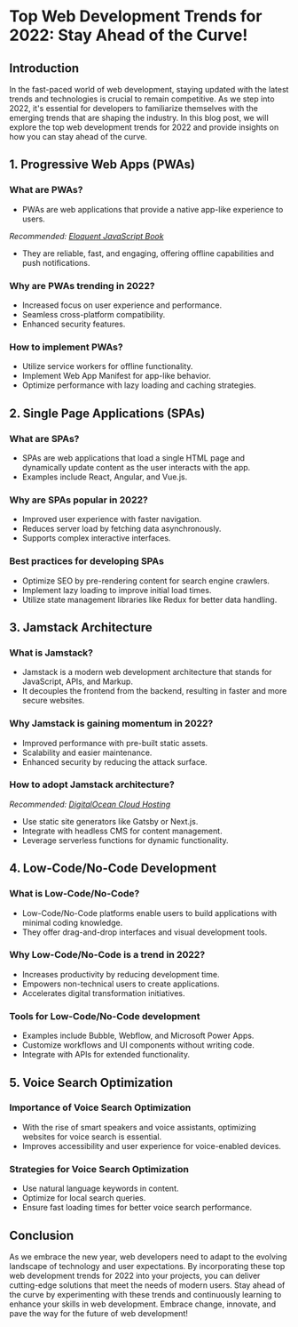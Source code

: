 # Top Web Development Trends for 2022: Stay Ahead of the Curve!

## Introduction

In the fast-paced world of web development, staying updated with the latest trends and technologies is crucial to remain competitive. As we step into 2022, it's essential for developers to familiarize themselves with the emerging trends that are shaping the industry. In this blog post, we will explore the top web development trends for 2022 and provide insights on how you can stay ahead of the curve.

## 1. **Progressive Web Apps (PWAs)**

### What are PWAs?
- PWAs are web applications that provide a native app-like experience to users.

*Recommended: <a href="https://amazon.com/dp/B07C3KLQWX?tag=aiblogcontent-20" target="_blank" rel="nofollow sponsored">Eloquent JavaScript Book</a>*

- They are reliable, fast, and engaging, offering offline capabilities and push notifications.

### Why are PWAs trending in 2022?
- Increased focus on user experience and performance.
- Seamless cross-platform compatibility.
- Enhanced security features.

### How to implement PWAs?
- Utilize service workers for offline functionality.
- Implement Web App Manifest for app-like behavior.
- Optimize performance with lazy loading and caching strategies.

## 2. **Single Page Applications (SPAs)**

### What are SPAs?
- SPAs are web applications that load a single HTML page and dynamically update content as the user interacts with the app.
- Examples include React, Angular, and Vue.js.

### Why are SPAs popular in 2022?
- Improved user experience with faster navigation.
- Reduces server load by fetching data asynchronously.
- Supports complex interactive interfaces.

### Best practices for developing SPAs
- Optimize SEO by pre-rendering content for search engine crawlers.
- Implement lazy loading to improve initial load times.
- Utilize state management libraries like Redux for better data handling.

## 3. **Jamstack Architecture**

### What is Jamstack?
- Jamstack is a modern web development architecture that stands for JavaScript, APIs, and Markup.
- It decouples the frontend from the backend, resulting in faster and more secure websites.

### Why Jamstack is gaining momentum in 2022?
- Improved performance with pre-built static assets.
- Scalability and easier maintenance.
- Enhanced security by reducing the attack surface.

### How to adopt Jamstack architecture?

*Recommended: <a href="https://digitalocean.com" target="_blank" rel="nofollow sponsored">DigitalOcean Cloud Hosting</a>*

- Use static site generators like Gatsby or Next.js.
- Integrate with headless CMS for content management.
- Leverage serverless functions for dynamic functionality.

## 4. **Low-Code/No-Code Development**

### What is Low-Code/No-Code?
- Low-Code/No-Code platforms enable users to build applications with minimal coding knowledge.
- They offer drag-and-drop interfaces and visual development tools.

### Why Low-Code/No-Code is a trend in 2022?
- Increases productivity by reducing development time.
- Empowers non-technical users to create applications.
- Accelerates digital transformation initiatives.

### Tools for Low-Code/No-Code development
- Examples include Bubble, Webflow, and Microsoft Power Apps.
- Customize workflows and UI components without writing code.
- Integrate with APIs for extended functionality.

## 5. **Voice Search Optimization**

### Importance of Voice Search Optimization
- With the rise of smart speakers and voice assistants, optimizing websites for voice search is essential.
- Improves accessibility and user experience for voice-enabled devices.

### Strategies for Voice Search Optimization
- Use natural language keywords in content.
- Optimize for local search queries.
- Ensure fast loading times for better voice search performance.

## Conclusion

As we embrace the new year, web developers need to adapt to the evolving landscape of technology and user expectations. By incorporating these top web development trends for 2022 into your projects, you can deliver cutting-edge solutions that meet the needs of modern users. Stay ahead of the curve by experimenting with these trends and continuously learning to enhance your skills in web development. Embrace change, innovate, and pave the way for the future of web development!